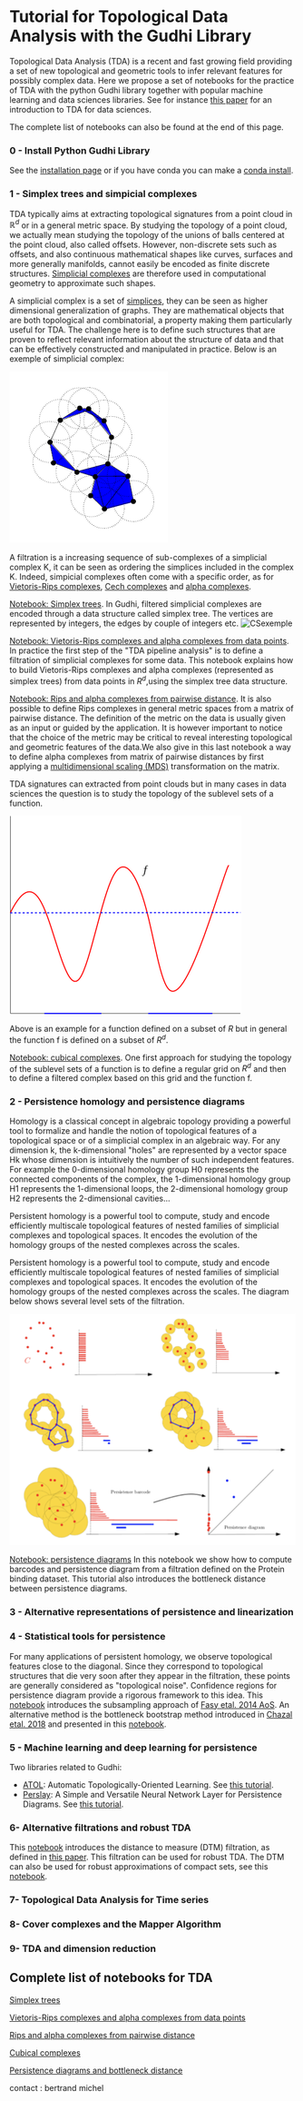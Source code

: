 # Tutorial for Topological Data Analysis with the Gudhi Library

Topological Data Analysis (TDA) is a recent and fast growing  field providing a set of new topological and geometric tools to infer relevant features for possibly complex data. Here we propose a set of notebooks for the practice of TDA with the python Gudhi library together with popular machine learning and data sciences libraries.
See for instance [this paper](https://arxiv.org/abs/1710.04019) for an introduction to TDA for data sciences.

The complete list of notebooks can also be found at the end of this page.

### 0 - Install Python Gudhi Library  

See the [installation page](http://gudhi.gforge.inria.fr/python/latest/installation.html) or if you have conda you can make a [conda install](https://anaconda.org/conda-forge/gudhi).

### 1 - Simplex trees and simpicial complexes

TDA typically aims at extracting topological signatures from a point cloud in $\mathbb R^d$ or in a general metric space. By studying the topology of a point cloud, we actually mean studying the topology of the unions of balls centered at the point cloud, also called offsets. However, non-discrete sets such as offsets, and also continuous mathematical shapes like curves, surfaces and more generally manifolds, cannot easily be encoded as finite discrete structures. [Simplicial complexes](https://en.wikipedia.org/wiki/Simplicial_complex) are therefore used in computational geometry to approximate such shapes. 

A simplicial complex is a set of [simplices](https://en.wikipedia.org/wiki/Simplex), they can be seen as higher dimensional generalization of graphs. They are mathematical objects that are both topological and combinatorial, a property making them particularly useful for TDA. The challenge here is to define such structures that are proven to reflect relevant information about the structure of data and that can be effectively constructed and manipulated in practice. Below is an exemple of simplicial complex:

![title](Images/Pers14.PNG)
 
A filtration is a increasing sequence of sub-complexes of a simplicial complex K, it can be seen as ordering the simplices included in the complex K. Indeed, simpicial complexes often come with a specific order, as for [Vietoris-Rips complexes](https://en.wikipedia.org/wiki/Vietoris%E2%80%93Rips_complex), [Cech complexes](https://en.wikipedia.org/wiki/%C4%8Cech_complex) and [alpha complexes](https://en.wikipedia.org/wiki/Alpha_shape#Alpha_complex). 

[Notebook: Simplex trees](Tuto-GUDHI-simplex-Trees.ipynb). In Gudhi, filtered simplicial complexes are encoded through a data structure called simplex tree. The vertices are represented by integers, the edges by couple of integers etc.
![CSexemple](http://gudhi.gforge.inria.fr/python/latest/_images/Simplex_tree_representation.png)


[Notebook: Vietoris-Rips complexes and alpha complexes from data points](Tuto-GUDHI-simplicial-complexes-from-data-points.ipynb). In practice the first step of the "TDA pipeline analysis" is to define a filtration of simplicial complexes for some data. This  notebook explains how to build Vietoris-Rips complexes and alpha complexes (represented as simplex trees) from data points in $R^d$,using the simplex tree data structure.

[Notebook: Rips and alpha complexes from pairwise distance](Tuto-GUDHI-simplicial-complexes-from-distance-matrix.ipynb). It is also possible to define Rips complexes in general metric spaces from a matrix of pairwise distance. The definition of the metric on the data is usually given as an input or guided by the application. It is however important to notice that the choice of the metric may be critical to reveal interesting topological and geometric features of the data.We also give in this last notebook a way to define alpha complexes from matrix of pairwise distances by first applying a [multidimensional scaling (MDS)](https://en.wikipedia.org/wiki/Multidimensional_scaling) transformation on the matrix.


TDA signatures can extracted from point clouds but in many cases in data sciences the question is to study the topology of the sublevel sets of a function. 

![title](Images/sublevf.png)

Above is an example for a function defined on a subset of $R$ but in general the function f is defined on a subset of $R^d$. 

[Notebook: cubical complexes](Tuto-GUDHI-cubical-complexes.ipynb).  One first approach for studying the topology of the sublevel sets of a function is to define a regular grid on $R^d$ and then to define a filtered complex based on this grid and the function f.
 




### 2 - Persistence homology and persistence diagrams

Homology is a classical concept in algebraic topology providing a powerful tool to formalize and handle the notion of topological features of a topological space or of a simplicial complex in an algebraic way. For any dimension k, the k-dimensional "holes" are represented by a vector space Hk whose dimension is intuitively the number of such independent features. For example the 0-dimensional homology group H0 represents the connected components of the complex, the 1-dimensional homology group H1 represents the 1-dimensional loops, the 2-dimensional homology group H2 represents the 2-dimensional cavities...

Persistent homology is a powerful tool to compute, study and encode efficiently multiscale topological features of nested families of simplicial complexes and topological spaces. It encodes the evolution of the homology groups of the nested complexes across the scales.

Persistent homology is a powerful tool to compute, study and encode efficiently multiscale topological features of nested families of simplicial complexes and topological spaces. It encodes the evolution of the homology groups of the nested complexes across the scales. The diagram below shows several level sets of the filtration.

![title](Images/pers.png)    
    

[Notebook: persistence diagrams](Tuto-GUDHI-persistence-diagrams.ipynb) In this notebook we show how to compute barcodes and persistence diagram from a filtration defined on the Protein binding dataset. This tutorial also introduces the bottleneck distance between persistence diagrams. 


### 3 - Alternative representations of persistence and linearization


### 4 - Statistical tools for persistence
For many applications of persistent homology, we observe topological features close to the diagonal. Since they correspond to topological structures that die very soon after they appear in the filtration, these points are generally considered as "topological noise". Confidence regions for persistence diagram provide a rigorous framework to this idea. This [notebook](Tuto-GUDHI-ConfRegions-PersDiag-datapoints.ipynb) introduces the subsampling approach of [Fasy etal. 2014 AoS](https://projecteuclid.org/download/pdfview_1/euclid.aos/1413810729). An alternative method is the bottleneck bootstrap method introduced in [Chazal etal. 2018](http://www.jmlr.org/papers/v18/15-484.html) and presented in this [notebook](Tuto-GUDHI-ConfRegions-PersDiag-BottleneckBootstrap.ipynb).

### 5 - Machine learning and deep learning for persistence

Two libraries related to Gudhi:   
- [ATOL](https://github.com/martinroyer/atol): Automatic Topologically-Oriented Learning. See [this tutorial](https://github.com/martinroyer/atol/blob/master/demo/atol-demo.ipynb).     
- [Perslay](https://github.com/MathieuCarriere/perslay): A Simple and Versatile Neural Network Layer for Persistence Diagrams. See [this tutorial](https://github.com/MathieuCarriere/perslay/tree/master/tutorial).


### 6- Alternative filtrations and robust TDA

This  [notebook](Tuto-GUDHI-DTM-filtrations.ipynb) introduces the distance to measure (DTM) filtration, as defined in [this paper](https://arxiv.org/abs/1811.04757). This filtration can be used for robust TDA. The DTM can also be used for robust approximations of compact sets, see this [notebook](Tuto-GUDHI-kPDTM-kPLM.ipynb).


### 7- Topological Data Analysis for Time series


### 8- Cover complexes and the Mapper Algorithm 


### 9- TDA and dimension reduction



## Complete list of notebooks for TDA

[Simplex trees](Tuto-GUDHI-simplex-Trees.ipynb) 

[Vietoris-Rips complexes and alpha complexes from data points](Tuto-GUDHI-simplicial-complexes-from-data-points.ipynb)  

[Rips and alpha complexes from pairwise distance](Tuto-GUDHI-simplicial-complexes-from-distance-matrix.ipynb)

[Cubical complexes](Tuto-GUDHI-cubical-complexes.ipynb)

[Persistence diagrams and bottleneck distance](Tuto-GUDHI-persistence-diagrams.ipynb)

contact : bertrand michel 
